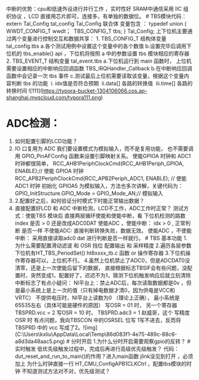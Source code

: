中断的优势：cpu和低速外设进行并行工作 ，实时性好 SRAM中通信采用 IIC 组织协议 ，LCD 直接用芯片即可，连接多，有单独的数据位。 # TBS模块代码： extern Tal\_Config tal\_config Tal\_Config 联合体 变量包含 ： typedef union { ​ WWDT\_CONFIG\_T wwdt； ​ TBS\_CONFIG\_T tbs; } Tal\_Config; 上下位机主要通过两个变量进行控制交互和数据共享： 1. TBS\_CONFIG\_T 结构体变量 tal\_config.tbs a.各个测试用例中设置这个变量中的各个数值 b.设置完毕后调用下位机的 tbs\_enable() api ，下位机将按照 a 中的参数设置 tbs 模块相应的寄存器 2. TBS\_EVENT\_T 结构变量 tal\_event.tbs a.下位机运行到 main 函数时， 上位机需要设置相应的中断响应回调函数 TBS\_IRQHandler\_Callback b.在中断响应回调函数中会记录一次 tbs 事件 c.测试最后上位机需要读取该变量，根据这个变量内容判断 tbs 的功能 ​ i. idx值是否符合预期 ​ ii.data\[\] 各路的转换值 ​ iii.time\[\] 各路的转换时间 !\[111\](https://typora-bucket-1304106066.cos.ap-shanghai.myqcloud.com/typora111.png) 
# ADC检测：
 1. 如何配置引脚的LCD功能？
 2.  IO 口复用为 ADC 我们要设置模式为模拟输入，而不是复用功能， 也不需要调用 GPIO\_PinAFConfig 函数来设置引脚映射关系。 使能GPIOA 时钟和 ADC1 时钟都很简单， RCC\_AHB1PeriphClockCmd(RCC\_AHB1Periph\_GPIOA, ENABLE);// 使能 GPIOA 时钟 RCC\_APB2PeriphClockCmd(RCC\_APB2Periph\_ADC1, ENABLE); // 使能 ADC1 时钟 初始化 GPIOA5 为模拟输入，方法也多次讲解，关键代码为： GPIO\_InitStructure.GPIO\_Mode = GPIO\_Mode\_AN;// 模拟输入 ​
 3.  2.配置好之后，如何验证分时模式下时能正常输出数据？ 
 4. 直接配置好LCD 和 ADC 中断检测，LCD不工作，ADC工作时正常？ 测试方式：使能TBS 模块后 直接两层循环使能和使能中断，看 下位机检测的路数 index 是否 > 0 还是改成ADC0DAT 使能ADC ，使能中断： idx > 0 , 正常判断 是否一样 不使能ADC: 直接判断转换失败，数据无效。 使能ADC ，不使能中断： 采用直接读取adc0 dat 进行判断是否一样就行。 # TBS 基本功能 1. 为什么需要配置滑动滤波 和 OSR 挡位 配置输出 和 采样精度 ​ 2.遍历各层参数 下位机有HT\_TBS\_PeriodSet() ht6xxxx\_tb.c 函数 or 操作寄存器 3.下位机操作寄存器可以，上位机不行。 4.虽然上位机禁止了ADC0，但是ADCDAT0没清零，还是上一次使能后留下的数据， 直接根据标志TBSIF会有些问题，没配置时，突然变成1，配置好了，迟迟不为1，猜测下位机触发响应后就立刻清除中断标志了 ​ 有点小疑问： NI平台上：禁止ADC后，每次读取数据都是0v ，但是最小系统上是上一次的值（只有掉电数据才清0，因为供电是VCC和VRTC） 不提供电压时，NI平台上读数为0 （理论上正确）， 最小系统是65535左右（具体可能是硬件的原因） 写OSR = 01 时， 另一个寄存器 TBSPRD.vcc = 2 写OSR = 10 时， TBSPRD.adc3 = 1 赵威哥，这个 写精度OSR 时 有点问题，我向TBSCON 中的OSRSEL 位写 1写不进去，反而将TBSPRD 中的 vcc 写成了2。!\[img\](C:\\Users\\kxliu\\AppData\\Local\\Temp\\86d083f1-4e75-489c-88c6-a8d3da48aac5.png) # 分时开启 1.为什么分时开启需要观察gpio的反转？ # 实时触发 低优先级触发过程中，完成后再进行高级优先级触发？ 代码： dut\_reset\_and\_run\_to\_main()的作用？进入main函数 jlink没见到打开 ，必须加上 为什么时钟直接一行 HT\_CMU\_ConfigAPB1CLKCtrl ，配置tbs模块的时钟 不知道测试方法对不对，优先级测试？
<!--stackedit_data:
eyJoaXN0b3J5IjpbLTE0NjA1NTgwNjVdfQ==
-->